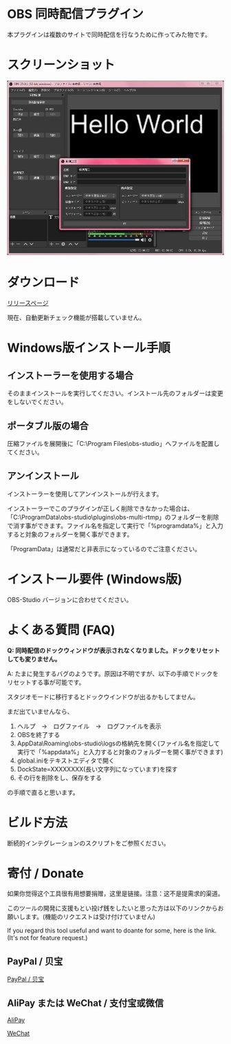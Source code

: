 <!-- Global site tag (gtag.js) - Google Analytics -->
<script async src="https://www.googletagmanager.com/gtag/js?id=UA-163314878-1"></script>
<script>
  window.dataLayer = window.dataLayer || [];
  function gtag(){dataLayer.push(arguments);}
  gtag('js', new Date());

  gtag('config', 'UA-163314878-1');
</script>

# OBS 同時配信プラグイン

本プラグインは複数のサイトで同時配信を行なうために作ってみた物です。

# スクリーンショット

![screenshot](./screenshot.jpg)


# ダウンロード

[リリースページ](https://github.com/sorayuki/obs-multi-rtmp/releases/)

現在、自動更新チェック機能が搭載していません。


# Windows版インストール手順

## インストーラーを使用する場合

そのままインストールを実行してください。インストール先のフォルダーは変更をしないでください。

## ポータブル版の場合

圧縮ファイルを展開後に「C:\Program Files\obs-studio」へファイルを配置してください。

## アンインストール

インストーラーを使用してアンインストールが行えます。

インストーラーでこのプラグインが正しく削除できなかった場合は、「C:\ProgramData\obs-studio\plugins\obs-multi-rtmp」のフォルダーを削除で消す事ができます。ファイル名を指定して実行で「%programdata%」と入力すると対象のフォルダーを開く事ができます。

「ProgramData」は通常だと非表示になっているのでご注意ください。


# インストール要件 (Windows版)

 OBS-Studio バージョンに合わせてください。


# よくある質問 (FAQ)

**Q: 同時配信のドックウィンドウが表示されなくなりました。ドックをリセットしても変りません。**

A: たまに発生するバグのようです。原因は不明ですが、以下の手順でドックをリセットする事が可能です。

スタジオモードに移行するとドックウインドウが出るかもしてません。

まだ出ていませんなら、

1. ヘルプ　→　ログファイル　→　ログファイルを表示
2. OBSを終了する
3. AppData\Roaming\obs-studio\logsの格納先を開く(ファイル名を指定して実行で「%appdata%」と入力すると対象のフォルダーを開く事ができます)
4. global.iniをテキストエディタで開く
5. DockState=XXXXXXXX(長い文字列になっています)を探す
6. その行を削除をし、保存をする

の手順で直ると思います。



# ビルド方法

断続的インテグレーションのスクリプトをご参照ください。


# 寄付 / Donate

如果你觉得这个工具很有用想要捐赠，这里是链接。注意：这不是提需求的渠道。

このツールの開発に支援もとい投げ銭をしたいと思った方は以下のリンクからお願いします。(機能のリクエストは受け付けていません)

If you regard this tool useful and want to doante for some, here is the link. (It's not for feature request.)

## PayPal / 贝宝
[PayPal / 贝宝](https://paypal.me/sorayuki0)

## AliPay または WeChat / 支付宝或微信

[AliPay](./zhi.png) 

[WeChat](./wechat.jpg)
